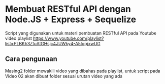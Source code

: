 # Membuat RESTful API dengan Node.JS + Express + Sequelize

Script yang digunakan untuk materi pembuatan RESTful API pada Youtube video playlist
https://www.youtube.com/playlist?list=PLBKh3ZtuAtGHsjc4JUWky4-A5lopjxwUG


## Cara pengunaan
Masing2 folder mewakili video yang dibahas pada playlist, untuk script pada Video 02
akan dibuat folder sesuai urutan video yang ada
